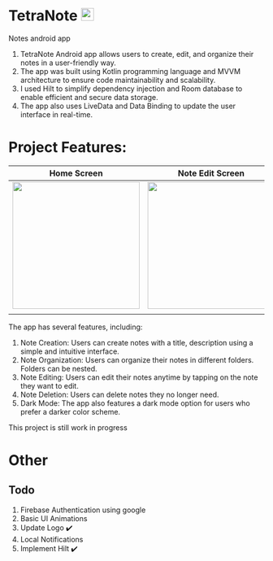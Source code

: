 # TetraNote <img src = "https://github.com/ZSank/TetraNote/blob/master/app/src/main/res/mipmap-xxxhdpi/ic_launcher.png" width = 25 >
Notes android app
1. TetraNote Android app allows users to create, edit, and organize their notes in a user-friendly way. 
2. The app was built using Kotlin programming language and MVVM architecture to ensure code maintainability and scalability. 
3. I used Hilt to simplify dependency injection and Room database to enable efficient and secure data storage. 
4. The app also uses LiveData and Data Binding to update the user interface in real-time.

# Project Features:

| Home Screen|Note Edit Screen|
|------------|----------------|
| <img src = "https://user-images.githubusercontent.com/123537240/225881177-dc83b3a5-49f0-4da7-8c53-8f6582bfbe1c.png" width = 250 > | <img src = "https://user-images.githubusercontent.com/123537240/225881058-b37a8360-d9c0-46b8-8f07-c96650000cc4.png" width = 250> |
|||

The app has several features, including:

1. Note Creation: Users can create notes with a title, description using a simple and intuitive interface.
2. Note Organization: Users can organize their notes in different folders. Folders can be nested.
3. Note Editing: Users can edit their notes anytime by tapping on the note they want to edit.
4. Note Deletion: Users can delete notes they no longer need.
5. Dark Mode: The app also features a dark mode option for users who prefer a darker color scheme.

This project is still work in progress

# Other
## Todo
1. Firebase Authentication using google
2. Basic UI Animations
3. Update Logo :heavy_check_mark:
4. Local Notifications
5. Implement Hilt :heavy_check_mark:

